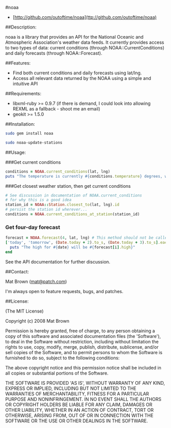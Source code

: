 #noaa

- [http://github.com/outoftime/noaa](ttp://github.com/outoftime/noaa)

##Description:

noaa is a library that provides an API for the National Oceanic and Atmospheric Association's weather
data feeds. It currently provides access to two types of data: current conditions (through NOAA::CurrentConditions) and
daily forecasts (through NOAA::Forecast).

##Features:

- Find both current conditions and daily forecasts using lat/lng.
- Access all relevant data returned by the NOAA using a simple and intuitive API

##Requirements:

- libxml-ruby >= 0.9.7 (if there is demand, I could look into allowing REXML as a fallback - shoot me an email)
- geokit >= 1.5.0

##Installation:

```bash
sudo gem install noaa
```


```bash
sudo noaa-update-stations
```

##Usage:

###Get current conditions

```ruby
conditions = NOAA.current_conditions(lat, lng)
puts "The temperature is currently #{conditions.temperature} degrees, with #{conditions.weather_description.downcase} conditions."
```


###Get closest weather station, then get current conditions

```ruby
# See discussion in documentation of NOAA.current_conditions
# for why this is a good idea
station_id = NOAA::Station.closest_to(lat, lng).id
# persist the station id wherever...
conditions = NOAA.current_conditions_at_station(station_id)
```



### Get four-day forecast

```ruby
forecast = NOAA.forecast(4, lat, lng) # This method should not be called more than once an hour for a given lat/lng
['today', 'tomorrow', (Date.today + 2).to_s, (Date.today + 3).to_s].each_with_index do |date, i|
  puts "The high for #{date} will be #{forecast[i].high}"
end
```

See the API documentation for further discussion.

##Contact:

Mat Brown (mat@patch.com)

I'm always open to feature requests, bugs, and patches.

##License:

(The MIT License)

Copyright (c) 2008 Mat Brown

Permission is hereby granted, free of charge, to any person obtaining
a copy of this software and associated documentation files (the
'Software'), to deal in the Software without restriction, including
without limitation the rights to use, copy, modify, merge, publish,
distribute, sublicense, and/or sell copies of the Software, and to
permit persons to whom the Software is furnished to do so, subject to
the following conditions:

The above copyright notice and this permission notice shall be
included in all copies or substantial portions of the Software.

THE SOFTWARE IS PROVIDED 'AS IS', WITHOUT WARRANTY OF ANY KIND,
EXPRESS OR IMPLIED, INCLUDING BUT NOT LIMITED TO THE WARRANTIES OF
MERCHANTABILITY, FITNESS FOR A PARTICULAR PURPOSE AND NONINFRINGEMENT.
IN NO EVENT SHALL THE AUTHORS OR COPYRIGHT HOLDERS BE LIABLE FOR ANY
CLAIM, DAMAGES OR OTHER LIABILITY, WHETHER IN AN ACTION OF CONTRACT,
TORT OR OTHERWISE, ARISING FROM, OUT OF OR IN CONNECTION WITH THE
SOFTWARE OR THE USE OR OTHER DEALINGS IN THE SOFTWARE.
